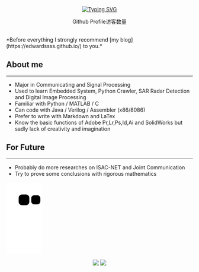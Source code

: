 <div align="center">
    <a href="https://github.com/Edwardssss"><img src="https://readme-typing-svg.herokuapp.com?font=Fira+Code&size=40&pause=1000&center=true&vCenter=true&width=870&height=100&lines=%3C+%F0%9F%91%8B%F0%9F%8F%BBHello!+I+am+Edwardssss+%3E" alt="Typing SVG" /></a>
</div>

<div align="center">
    <p>Github Profile访客数量</p>
    <img src=https://profile-counter.glitch.me/Edwardssss/count.svg alt="">
</div>
*Before everything I strongly recommend [my blog](https://edwardssss.github.io/) to you.*

## About me

---

-   Major in Communicating and Signal Processing
-   Used to learn Embedded System, Python Crawler, SAR Radar Detection and Digital Image Processing
-   Familiar with Python / MATLAB / C
-   Can code with Java / Verilog / Assembler (x86/8086)
-   Prefer to write with Markdown and LaTex
-   Know the basic functions of Adobe Pr,Lr,Ps,Id,Ai and SolidWorks but sadly lack of creativity and imagination

## For Future

---

+   Probably do more researches on ISAC-NET and Joint Communication
+   Try to prove some conclusions with rigorous mathematics

![](https://raw.githubusercontent.com/Edwardssss/Edwardssss/output/github-contribution-grid-snake.svg)

<div align="center">
    <img src="https://github-readme-stats-git-masterrstaa-rickstaa.vercel.app/api?username=Edwardssss&theme=tokyonight&show_icons=true" height="200px">
    <img src="https://github-readme-stats-git-masterrstaa-rickstaa.vercel.app/api/top-langs/?username=Edwardssss&layout=compact&theme=tokyonight" height="200px">
<div>
